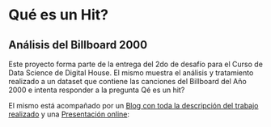 # Qué es un Hit?
## Análisis del Billboard 2000

Este proyecto forma parte de la entrega del 2do de desafío para el Curso de Data Science de Digital House.
El mismo muestra el análisis y tratamiento realizado a un dataset que contiene las canciones del Billboard del Año 2000 e intenta responder a la pregunta Qé es un hit?

El mismo está acompañado por un [Blog con toda la descripción del trabajo realizado](http://harkdev.blogspot.com.ar/2017/09/que-es-un-hit.html)  y una [Presentación online](https://prezi.com/view/kQT5nTeOYOUXKsQ8Boem/):
